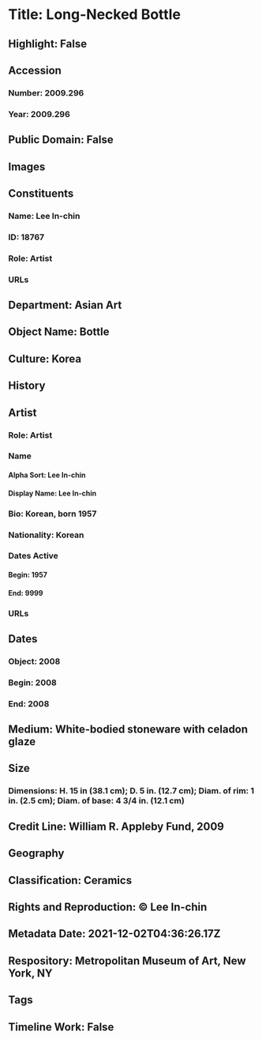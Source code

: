 # Title: Long-Necked Bottle
## Highlight: False
## Accession
### Number: 2009.296
### Year: 2009.296
## Public Domain: False
## Images
## Constituents
### Name: Lee In-chin
### ID: 18767
### Role: Artist
### URLs
## Department: Asian Art
## Object Name: Bottle
## Culture: Korea
## History
## Artist
### Role: Artist
### Name
#### Alpha Sort: Lee In-chin
#### Display Name: Lee In-chin
### Bio: Korean, born 1957
### Nationality: Korean
### Dates Active
#### Begin: 1957
#### End: 9999
### URLs
## Dates
### Object: 2008
### Begin: 2008
### End: 2008
## Medium: White-bodied stoneware with celadon glaze
## Size
### Dimensions: H. 15 in (38.1 cm); D. 5 in. (12.7 cm); Diam. of rim: 1 in. (2.5 cm); Diam. of base: 4 3/4 in. (12.1 cm)
## Credit Line: William R. Appleby Fund, 2009
## Geography
## Classification: Ceramics
## Rights and Reproduction: © Lee In-chin
## Metadata Date: 2021-12-02T04:36:26.17Z
## Respository: Metropolitan Museum of Art, New York, NY
## Tags
## Timeline Work: False